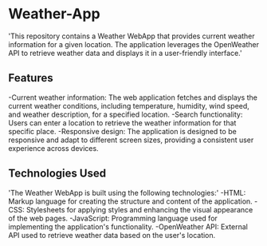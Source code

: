 # Weather-App
'This repository contains a Weather WebApp that provides current weather information for a given location. The application leverages the OpenWeather API to retrieve weather data and displays it in a user-friendly interface.'
## Features
-Current weather information: The web application fetches and displays the current weather conditions, including temperature, humidity, wind speed, and weather     description, for a specified location.
-Search functionality: Users can enter a location to retrieve the weather information for that specific place.
-Responsive design: The application is designed to be responsive and adapt to different screen sizes, providing a consistent user experience across devices.

## Technologies Used
'The Weather WebApp is built using the following technologies:'
-HTML: Markup language for creating the structure and content of the application.
-CSS: Stylesheets for applying styles and enhancing the visual appearance of the web pages.
-JavaScript: Programming language used for implementing the application's functionality.
-OpenWeather API: External API used to retrieve weather data based on the user's location.

